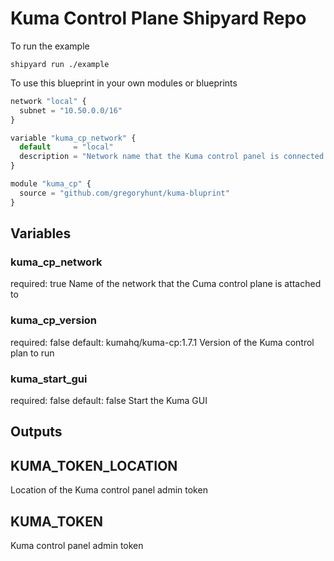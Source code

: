 # Kuma Control Plane Shipyard Repo

To run the example

```
shipyard run ./example
```

To use this blueprint in your own modules or blueprints

```javascript
network "local" {
  subnet = "10.50.0.0/16"
}

variable "kuma_cp_network" {
  default     = "local"
  description = "Network name that the Kuma control panel is connected to"
}

module "kuma_cp" {
  source = "github.com/gregoryhunt/kuma-bluprint"
}
```

## Variables

### kuma_cp_network

required: true
Name of the network that the Cuma control plane is attached to

### kuma_cp_version

required: false
default: kumahq/kuma-cp:1.7.1 
Version of the Kuma control plan to run

### kuma_start_gui

required: false
default: false 
Start the Kuma GUI

## Outputs

## KUMA_TOKEN_LOCATION

Location of the Kuma control panel admin token

## KUMA_TOKEN

Kuma control panel admin token
